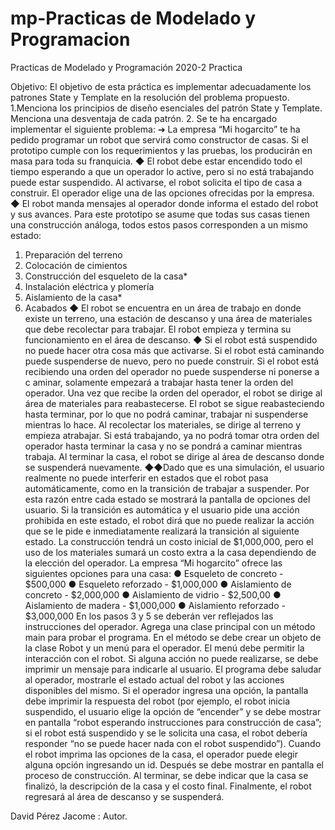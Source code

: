 # mp-Practicas de Modelado y Programacion
Practicas de Modelado y Programación 2020-2
Practica 

Objetivo:​ El objetivo de esta práctica es implementar adecuadamente los patrones
State y Template en la resolución del problema propuesto.
1.Menciona los principios de diseño esenciales del patrón State y Template. Menciona
una desventaja de cada patrón.
2. Se te ha encargado implementar el siguiente problema:
➔ La empresa “Mi hogarcito” te ha pedido programar un robot que servirá como
constructor de casas. Si el prototipo cumple con los requerimientos y las pruebas, los
producirán en masa para toda su franquicia.
◆ El robot debe estar encendido todo el tiempo esperando a que un operador lo
active, pero si no está trabajando puede estar suspendido. Al activarse, el
robot solicita el tipo de casa a construir. El operador elige una de las
opciones ofrecidas por la empresa.
◆ El robot manda mensajes al operador donde informa el estado del robot y sus
avances. Para este prototipo se asume que todas sus casas tienen una
construcción análoga, todos estos pasos corresponden a un mismo estado:
1. Preparación del terreno
2. Colocación de cimientos
3. Construcción del esqueleto de la casa*
4. Instalación eléctrica y plomería
5. Aislamiento de la casa*
6. Acabados
◆ El robot se encuentra en un área de trabajo en donde existe un terreno, una
estación de descanso y una área de materiales que debe recolectar para
trabajar. El robot empieza y termina su funcionamiento en el área de
descanso.
◆ Si el robot está ​suspendido​ no puede hacer otra cosa más que ​activarse​. Si
el robot está ​caminando​ puede ​suspenderse​ de nuevo, pero no puede
construir​. Si el robot está ​recibiendo una orden​ del operador no puede
suspenderse​ ni ponerse a ​c
aminar​, solamente empezará a ​trabajar​ hasta
tener la orden del operador. Una vez que recibe la orden del operador, el
robot se dirige al área de materiales para ​reabastecerse​. El robot se sigue
reabasteciendo hasta terminar, por lo que no podrá ​caminar, trabajar ​ni
suspenderse​ mientras lo hace. Al recolectar los materiales, se dirige al
terreno y empieza a ​trabajar​. Si está ​trabajando​, ya no podrá tomar otra
orden del operador hasta terminar la casa y no se pondrá a ​caminar​ mientras
trabaja​. Al terminar la casa, el robot se dirige al área de descanso donde se
suspenderá​ nuevamente.
◆◆Dado que es una simulación, el usuario realmente no puede interferir en
estados que el robot pasa automáticamente, como en la transición de trabajar
a suspender. Por esta razón entre cada estado se mostrará la pantalla de
opciones del usuario. Si la transición es automática y el usuario pide una
acción prohibida en este estado, el robot dirá que no puede realizar la acción
que se le pide e inmediatamente realizará la transición al siguiente estado.
La construcción tendrá un costo inicial de $1,000,000, pero el uso de los
materiales sumará un costo extra a la casa dependiendo de la elección del
operador. La empresa “Mi hogarcito” ofrece las siguientes opciones para una
casa:
● Esqueleto de concreto - $500,000
● Esqueleto reforzado - $1,000,000
● Aislamiento de concreto - $2,000,000
● Aislamiento de vidrio - $2,500,00
● Aislamiento de madera - $1,000,000
● Aislamiento reforzado - $3,000,000
En los pasos 3 y 5 se deberán ver reflejados las instrucciones del operador.
Agrega una clase principal con un método main para probar el programa. En el método se
debe crear un objeto de la clase Robot y un menú para el operador. El menú debe permitir
la interacción con el robot. Si alguna acción no puede realizarse, se debe imprimir un
mensaje para indicarle al usuario.
El programa debe saludar al operador, mostrarle el estado actual del robot y las acciones
disponibles del mismo. Si el operador ingresa una opción, la pantalla debe imprimir la
respuesta del robot (por ejemplo, el robot inicia suspendido, el usuario elige la opción de
“encender” y se debe mostrar en pantalla “robot esperando instrucciones para construcción
de casa”; si el robot está suspendido y se le solicita una casa, el robot debería responder
“no se puede hacer nada con el robot suspendido”). Cuando el robot imprima las opciones
de la casa, el operador puede elegir alguna opción ingresando un id. Después se debe
mostrar en pantalla el proceso de construcción. Al terminar, se debe indicar que la casa se
finalizó, la descripción de la casa y el costo final. Finalmente, el robot regresará al área de
descanso y se suspenderá.


David Pérez Jacome : Autor.
